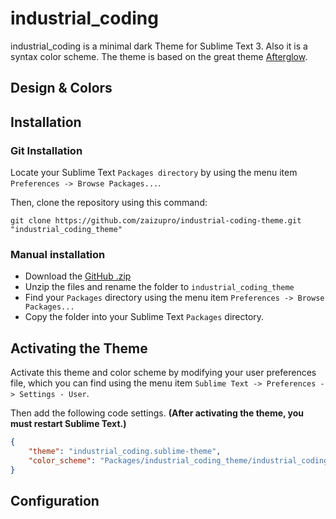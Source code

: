# industrial_coding

industrial_coding is a minimal dark Theme for Sublime Text 3. Also it is a syntax color scheme. The theme is based on the great theme [Afterglow](https://github.com/YabataDesign/afterglow-theme).

## Design & Colors


## Installation


### Git Installation

Locate your Sublime Text `Packages directory` by using the menu item `Preferences -> Browse Packages...`.

Then, clone the repository using this command:

    git clone https://github.com/zaizupro/industrial-coding-theme.git "industrial_coding_theme"


### Manual installation

* Download the [GitHub .zip](https://github.com/zaizupro/industrial-coding-theme/archive/master.zip)
* Unzip the files and rename the folder to `industrial_coding_theme`
* Find your `Packages` directory using the menu item  `Preferences -> Browse Packages...`
* Copy the folder into your Sublime Text `Packages` directory.


## Activating the Theme

Activate this theme and color scheme by modifying your user preferences file, which you can find using the menu item `Sublime Text -> Preferences -> Settings - User`.

Then add the following code settings. **(After activating the theme, you must restart Sublime Text.)**



```json
{
    "theme": "industrial_coding.sublime-theme",
    "color_scheme": "Packages/industrial_coding_theme/industrial_coding.tmTheme"
}
```


## Configuration


